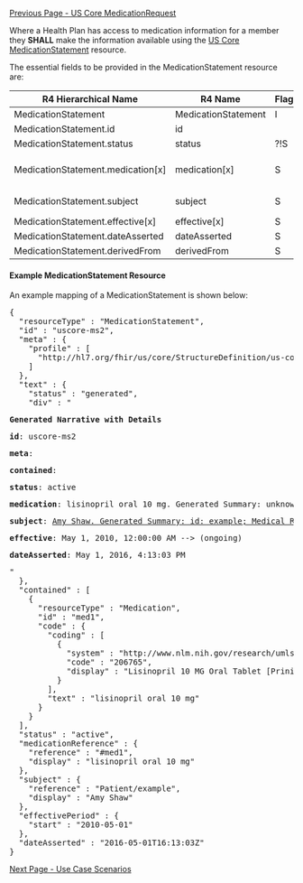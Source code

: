 [Previous Page - US Core MedicationRequest](USCoreMedicationRequest.html)


Where a Health Plan has access to medication information for a member they **SHALL** make the information available using the [US Core MedicationStatement](http://hl7.org/fhir/us/core/StructureDefinition-us-core-medicationstatement.html) resource.

The essential fields to be provided in the MedicationStatement resource are:

| R4 Hierarchical Name              | R4 Name             | Flags | Card. | Type                                                   |
|-----------------------------------|---------------------|-------|-------|--------------------------------------------------------|
| MedicationStatement               | MedicationStatement | I     | 0..*  |                                                        |
| MedicationStatement.id            | id                  |      | 0..1  | id                                                     |
| MedicationStatement.status        | status              | ?!S  | 1..1  | code                                                   |
| MedicationStatement.medication[x] | medication[x]       | S    | 1..1  | CodeableConcept, Reference(US Core Medication Profile) |
| MedicationStatement.subject       | subject             | S    | 1..1  | Reference(US Core Patient Profile)                     |
| MedicationStatement.effective[x]  | effective[x]        | S    | 0..1  | dateTime, Period                                       |
| MedicationStatement.dateAsserted  | dateAsserted        | S    | 1..1  | dateTime                                               |
| MedicationStatement.derivedFrom   | derivedFrom         | S     | 0..*  | Reference(Resource)                                    |

#### Example MedicationStatement Resource

An example mapping of a MedicationStatement is shown below:

<pre>
{
  "resourceType" : "MedicationStatement",
  "id" : "uscore-ms2",
  "meta" : {
    "profile" : [
      "http://hl7.org/fhir/us/core/StructureDefinition/us-core-medicationstatement"
    ]
  },
  "text" : {
    "status" : "generated",
    "div" : "<div xmlns=\"http://www.w3.org/1999/xhtml\"><p><b>Generated Narrative with Details</b></p><p><b>id</b>: uscore-ms2</p><p><b>meta</b>: </p><p><b>contained</b>: </p><p><b>status</b>: active</p><p><b>medication</b>: lisinopril oral 10 mg. Generated Summary: unknown resource contained</p><p><b>subject</b>: <a href=\"Patient-example.html\">Amy Shaw. Generated Summary: id: example; Medical Record Number = 1032702 (USUAL); active; Amy V. Shaw ; ph: 555-555-5555(HOME), amy.shaw@example.com; gender: female; birthDate: Feb 20, 2007</a></p><p><b>effective</b>: May 1, 2010, 12:00:00 AM --&gt; (ongoing)</p><p><b>dateAsserted</b>: May 1, 2016, 4:13:03 PM</p></div>"
  },
  "contained" : [
    {
      "resourceType" : "Medication",
      "id" : "med1",
      "code" : {
        "coding" : [
          {
            "system" : "http://www.nlm.nih.gov/research/umls/rxnorm",
            "code" : "206765",
            "display" : "Lisinopril 10 MG Oral Tablet [Prinivil]"
          }
        ],
        "text" : "lisinopril oral 10 mg"
      }
    }
  ],
  "status" : "active",
  "medicationReference" : {
    "reference" : "#med1",
    "display" : "lisinopril oral 10 mg"
  },
  "subject" : {
    "reference" : "Patient/example",
    "display" : "Amy Shaw"
  },
  "effectivePeriod" : {
    "start" : "2010-05-01"
  },
  "dateAsserted" : "2016-05-01T16:13:03Z"
}
</pre>



[Next Page - Use Case Scenarios](UseCaseScenarios.html)